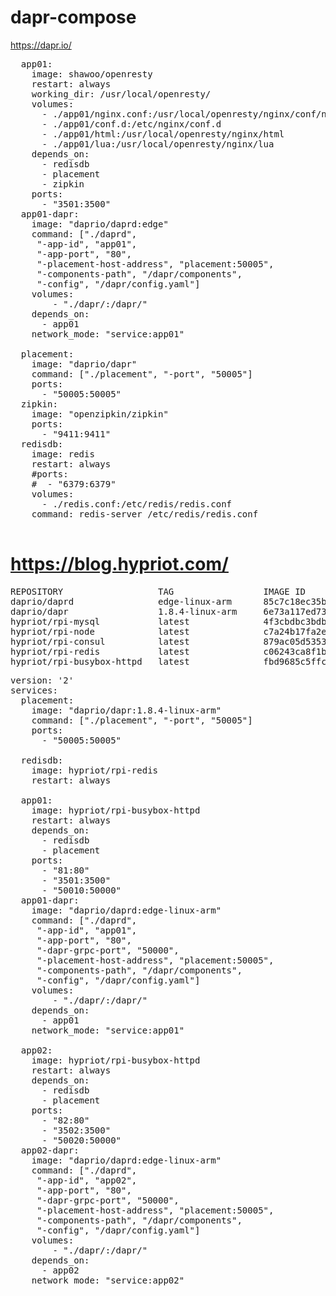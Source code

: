 # dapr-compose
https://dapr.io/

<pre>
  app01:
    image: shawoo/openresty
    restart: always
    working_dir: /usr/local/openresty/
    volumes:
      - ./app01/nginx.conf:/usr/local/openresty/nginx/conf/nginx.conf
      - ./app01/conf.d:/etc/nginx/conf.d
      - ./app01/html:/usr/local/openresty/nginx/html
      - ./app01/lua:/usr/local/openresty/nginx/lua
    depends_on:
      - redisdb
      - placement
      - zipkin
    ports:
      - "3501:3500"
  app01-dapr:
    image: "daprio/daprd:edge"
    command: ["./daprd",
     "-app-id", "app01",
     "-app-port", "80",
     "-placement-host-address", "placement:50005",
     "-components-path", "/dapr/components",
     "-config", "/dapr/config.yaml"]
    volumes:
        - "./dapr/:/dapr/"
    depends_on:
      - app01
    network_mode: "service:app01"

  placement:
    image: "daprio/dapr"
    command: ["./placement", "-port", "50005"]
    ports:
      - "50005:50005"
  zipkin:
    image: "openzipkin/zipkin"
    ports:
      - "9411:9411"
  redisdb:
    image: redis
    restart: always
    #ports:
    #  - "6379:6379"
    volumes:
      - ./redis.conf:/etc/redis/redis.conf
    command: redis-server /etc/redis/redis.conf

</pre>

# https://blog.hypriot.com/
<pre>
REPOSITORY                  TAG                 IMAGE ID            CREATED             SIZE
daprio/daprd                edge-linux-arm      85c7c18ec35b        2 days ago          110MB
daprio/dapr                 1.8.4-linux-arm     6e73a117ed73        3 days ago          225MB
hypriot/rpi-mysql           latest              4f3cbdbc3bdb        4 years ago         209MB
hypriot/rpi-node            latest              c7a24b17fa2e        4 years ago         494MB
hypriot/rpi-consul          latest              879ac05d5353        6 years ago         19.7MB
hypriot/rpi-redis           latest              c06243ca8f1b        6 years ago         117MB
hypriot/rpi-busybox-httpd   latest              fbd9685c5ffc        7 years ago         2.16MB
</pre>
<pre>
version: '2'
services:
  placement:
    image: "daprio/dapr:1.8.4-linux-arm"
    command: ["./placement", "-port", "50005"]
    ports:
      - "50005:50005"

  redisdb:
    image: hypriot/rpi-redis
    restart: always

  app01:
    image: hypriot/rpi-busybox-httpd
    restart: always
    depends_on:
      - redisdb
      - placement
    ports:
      - "81:80"
      - "3501:3500"
      - "50010:50000"
  app01-dapr:
    image: "daprio/daprd:edge-linux-arm"
    command: ["./daprd",
     "-app-id", "app01",
     "-app-port", "80",
     "-dapr-grpc-port", "50000",
     "-placement-host-address", "placement:50005",
     "-components-path", "/dapr/components",
     "-config", "/dapr/config.yaml"]
    volumes:
        - "./dapr/:/dapr/"
    depends_on:
      - app01
    network_mode: "service:app01"

  app02:
    image: hypriot/rpi-busybox-httpd
    restart: always
    depends_on:
      - redisdb
      - placement
    ports:
      - "82:80"
      - "3502:3500"
      - "50020:50000"
  app02-dapr:
    image: "daprio/daprd:edge-linux-arm"
    command: ["./daprd",
     "-app-id", "app02",
     "-app-port", "80",
     "-dapr-grpc-port", "50000",
     "-placement-host-address", "placement:50005",
     "-components-path", "/dapr/components",
     "-config", "/dapr/config.yaml"]
    volumes:
        - "./dapr/:/dapr/"
    depends_on:
      - app02
    network_mode: "service:app02"
</pre>
